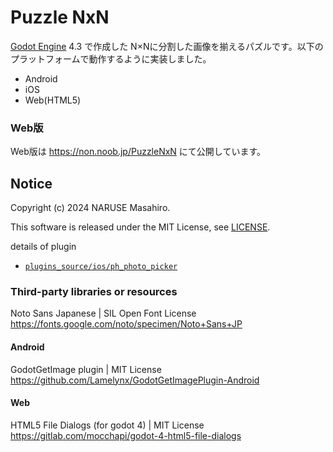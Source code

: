 Puzzle NxN
===================

[Godot Engine](https://godotengine.org/) 4.3 で作成した N×Nに分割した画像を揃えるパズルです。以下のプラットフォームで動作するように実装しました。
- Android
- iOS
- Web(HTML5)

### Web版
Web版は https://non.noob.jp/PuzzleNxN にて公開しています。

## Notice
Copyright (c) 2024 NARUSE Masahiro.

This software is released under the MIT License, see [LICENSE](./LICENSE).

details of plugin
- [`plugins_source/ios/ph_photo_picker`](plugins_source/ios/ph_photo_picker)

### Third-party libraries or resources

Noto Sans Japanese | SIL Open Font License https://fonts.google.com/noto/specimen/Noto+Sans+JP

#### Android
GodotGetImage plugin | MIT License https://github.com/Lamelynx/GodotGetImagePlugin-Android

#### Web
HTML5 File Dialogs (for godot 4) | MIT License https://gitlab.com/mocchapi/godot-4-html5-file-dialogs
